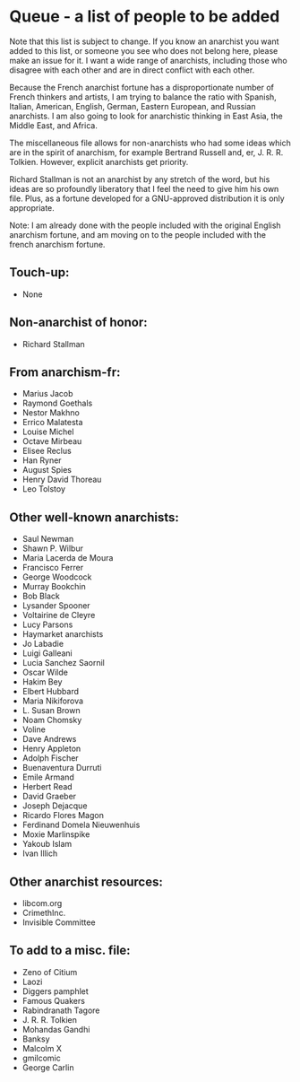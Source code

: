 Queue - a list of people to be added
====================================
Note that this list is subject to change. If you know an anarchist you want added to this list, or someone you see who does not belong here, please make an issue for it. I want a wide range of anarchists, including those who disagree with each other and are in direct conflict with each other.

Because the French anarchist fortune has a disproportionate number of French thinkers and artists, I am trying to balance the ratio with Spanish, Italian, American, English, German, Eastern European, and Russian anarchists. I am also going to look for anarchistic thinking in East Asia, the Middle East, and Africa.

The miscellaneous file allows for non-anarchists who had some ideas which are in the spirit of anarchism, for example Bertrand Russell and, er, J. R. R. Tolkien. However, explicit anarchists get priority.

Richard Stallman is not an anarchist by any stretch of the word, but his ideas are so profoundly liberatory that I feel the need to give him his own file. Plus, as a fortune developed for a GNU-approved distribution it is only appropriate.

Note: I am already done with the people included with the original English anarchism fortune, and am moving on to the people included with the french anarchism fortune.

Touch-up:
---------
- None

Non-anarchist of honor:
-----------------------
- Richard Stallman

From anarchism-fr:
------------------
- Marius Jacob
- Raymond Goethals
- Nestor Makhno
- Errico Malatesta
- Louise Michel
- Octave Mirbeau
- Elisee Reclus
- Han Ryner
- August Spies
- Henry David Thoreau
- Leo Tolstoy

Other well-known anarchists:
----------------------------
- Saul Newman
- Shawn P. Wilbur
- Maria Lacerda de Moura
- Francisco Ferrer
- George Woodcock
- Murray Bookchin
- Bob Black
- Lysander Spooner
- Voltairine de Cleyre
- Lucy Parsons
- Haymarket anarchists
- Jo Labadie
- Luigi Galleani
- Lucia Sanchez Saornil
- Oscar Wilde
- Hakim Bey
- Elbert Hubbard
- Maria Nikiforova
- L. Susan Brown
- Noam Chomsky
- Voline
- Dave Andrews
- Henry Appleton
- Adolph Fischer
- Buenaventura Durruti
- Emile Armand
- Herbert Read
- David Graeber
- Joseph Dejacque
- Ricardo Flores Magon
- Ferdinand Domela Nieuwenhuis
- Moxie Marlinspike
- Yakoub Islam
- Ivan Illich

Other anarchist resources:
--------------------------
- libcom.org
- CrimethInc.
- Invisible Committee

To add to a misc. file:
-----------------------
- Zeno of Citium
- Laozi
- Diggers pamphlet
- Famous Quakers
- Rabindranath Tagore
- J. R. R. Tolkien
- Mohandas Gandhi
- Banksy
- Malcolm X
- gmilcomic
- George Carlin
